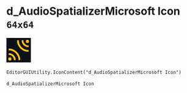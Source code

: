 # d_AudioSpatializerMicrosoft Icon `64x64`
<img src="/img/d_AudioSpatializerMicrosoft%20Icon.png" width=64 height=64>

``` CSharp
EditorGUIUtility.IconContent("d_AudioSpatializerMicrosoft Icon")
```
```
d_AudioSpatializerMicrosoft Icon
```
